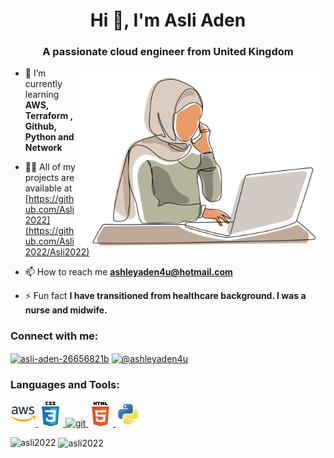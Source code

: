 

<h1 align="center">Hi 👋, I'm Asli Aden</h1>
<h3 align="center">A passionate cloud engineer from United Kingdom</h3>
<img align="right" alt="Coding" width="400"
  src="Screenshot 2024-03-02 at 22.15.27.png"


</p>

- 🌱 I’m currently learning **AWS, Terraform , Github, Python and Network**
  
- 👨‍💻 All of my projects are available at [https://github.com/Asli2022](https://github.com/Asli2022/Asli2022)
  
- 📫 How to reach me **ashleyaden4u@hotmail.com**
  
-  ⚡ Fun fact **I have transitioned from healthcare background. I was a nurse and midwife.**

<h3 align="left">Connect with me:</h3>

<p align="left">
  <a href="https://linkedin.com/in/asli-aden-26656821b" target="blank"
    ><img
      align="center"
      src="https://raw.githubusercontent.com/rahuldkjain/github-profile-readme-generator/master/src/images/icons/Social/linked-in-alt.svg"
      alt="asli-aden-26656821b"
      height="30"
      width="40"
  /></a>
  <a href="https://medium.com/@ashleyaden4u" target="blank"
    ><img
      align="center"
      src="https://raw.githubusercontent.com/rahuldkjain/github-profile-readme-generator/master/src/images/icons/Social/medium.svg"
      alt="@ashleyaden4u"
      height="30"
      width="40"
  /></a>
</p>

<h3 align="left">Languages and Tools:</h3>
<p align="left">
  <a href="https://aws.amazon.com" target="_blank" rel="noreferrer">
    <img
      src="https://raw.githubusercontent.com/devicons/devicon/master/icons/amazonwebservices/amazonwebservices-original-wordmark.svg"
      alt="aws"
      width="40"
      height="40"
    />
  </a>
  <a href="https://www.w3schools.com/css/" target="_blank" rel="noreferrer">
    <img
      src="https://raw.githubusercontent.com/devicons/devicon/master/icons/css3/css3-original-wordmark.svg"
      alt="css3"
      width="40"
      height="40"
    />
  </a>
  <a href="https://git-scm.com/" target="_blank" rel="noreferrer">
    <img
      src="https://www.vectorlogo.zone/logos/git-scm/git-scm-icon.svg"
      alt="git"
      width="40"
      height="40"
    />
  </a>
  <a href="https://www.w3.org/html/" target="_blank" rel="noreferrer">
    <img
      src="https://raw.githubusercontent.com/devicons/devicon/master/icons/html5/html5-original-wordmark.svg"
      alt="html5"
      width="40"
      height="40"
    />
  </a>
  <a href="https://www.python.org" target="_blank" rel="noreferrer">
    <img
      src="https://raw.githubusercontent.com/devicons/devicon/master/icons/python/python-original.svg"
      alt="python"
      width="40"
      height="40"
    />
  </a>
</p>

<p>
  <img
    align="left"
    src="https://github-readme-stats.vercel.app/api/top-langs?username=asli2022&show_icons=true&locale=en&layout=compact"
    alt="asli2022"
  />
</p>

<p>
  &nbsp;<img
    align="center"
    src="https://github-readme-stats.vercel.app/api?username=asli2022&show_icons=true&locale=en"
    alt="asli2022"
  />
</p>


